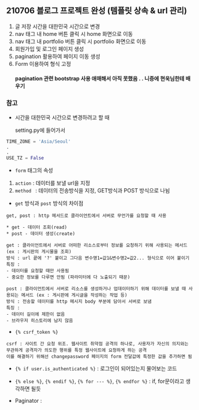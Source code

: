 210706 블로그 프로젝트 완성 (템플릿 상속 & url 관리)
-------------------------------------------
1. 글 저장 시간을 대한민국 시간으로 변경
2. nav 태그 내 home 버튼 클릭 시 home 화면으로 이동 
3. nav 태그 내 portfolio 버튼 클릭 시 portfolio 화면으로 이동
4. 회원가입 및 로그인 페이지 생성
5. pagination 활용하여 페이지 이동 생성
6. Form 이용하여 형식 고정
   #### pagination 관련 bootstrap 사용 애매해서 아직 못했음 . . 니증에 현욱님한테 배우기


### 참고 

- 시간을 대한민국 시간으로 변경하려고 할 때

   setting.py에 들어가서
```python
TIME_ZONE = 'Asia/Seoul'
.
.
USE_TZ = False
```   

- `form` 태그의 속성
1. `action` : 데이터를 보낼 url을 지정
2. `method ` : 데이터의 전송방식을 지정, GET방식과 POST 방식으로 나뉨
   
- `get` 방식과 `post` 방식의 차이점
```
get, post : http 메서드로 클라이언트에서 서버로 무언가를 요청할 때 사용

* get - 데이터 조회(read) 
* post - 데이터 생성(create)

get : 클라이언트에서 서버로 어떠한 리소스로부터 정보를 요청하기 위해 사용되는 메서드 (ex : 게시판의 게시물을 조회)
방식 : url 끝에 '?' 붙이고 그다음 변수명1=값1&변수명2=값2... 형식으로 이어 붙이기
특징 :
- 데이터를 요청할 때만 사용됨
- 중요한 정보를 다루면 안됨 (파라미터에 다 노출되기 때문)

post : 클라이언트에서 서버로 리소스를 생성하거나 업데이터하기 위해 데이터를 보낼 때 사용되는 메서드 (ex : 게시판에 게시글을 작성하는 작업 등)
방식 : 전송할 데이터를 http 메시지 body 부분에 담아서 서버로 보냄
특징 :
- 데이터 길이에 제한이 없음
- 브라우저 히스토리에 남지 않음
```

- `{% csrf_token %}`
~~~
csrf : 사이트 간 요청 위조. 웹사이트 취약점 공격의 하나로, 사용자가 자신의 의지와는 무관하게 공격자가 의도한 행위를 특정 웹사이트에 요청하게 하는 공격
이를 해결하기 위해선 changepassword 페이지의 form 전달값에 특정한 값을 추가하면 됨
~~~

- `{% if user.is_authenticated %}` : 로그인이 되어있는지 물어보는 코드
- `{% else %}`, `{% endif %}`, `{% for --- %}`, `{% endfor %}` : if, for문이라고 생각하면 될듯


- Paginator : 
